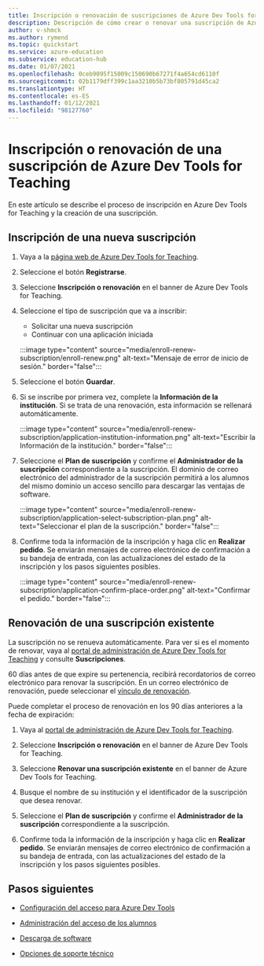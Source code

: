 ```yaml
---
title: Inscripción o renovación de suscripciones de Azure Dev Tools for Teaching
description: Descripción de cómo crear o renovar una suscripción de Azure Dev.
author: v-shmck
ms.author: rymend
ms.topic: quickstart
ms.service: azure-education
ms.subservice: education-hub
ms.date: 01/07/2021
ms.openlocfilehash: 0ceb9095f15009c150690b67271f4a654cd6110f
ms.sourcegitcommit: 02b1179dff399c1aa3210b5b73bf805791d45ca2
ms.translationtype: HT
ms.contentlocale: es-ES
ms.lasthandoff: 01/12/2021
ms.locfileid: "98127760"
---
```

# <a name="enroll-or-renew-an-azure-dev-tools-for-teaching-subscription"></a>Inscripción o renovación de una suscripción de Azure Dev Tools for Teaching

En este artículo se describe el proceso de inscripción en Azure Dev Tools for Teaching y la creación de una suscripción.

## <a name="enroll-a-new-subscription"></a>Inscripción de una nueva suscripción

1. Vaya a la [página web de Azure Dev Tools for Teaching](https://azure.microsoft.com/education/institutions/).
1. Seleccione el botón **Registrarse**. 
1. Seleccione **Inscripción o renovación** en el banner de Azure Dev Tools for Teaching.
1. Seleccione el tipo de suscripción que va a inscribir:
    - Solicitar una nueva suscripción
    - Continuar con una aplicación iniciada
 
    :::image type="content" source="media/enroll-renew-subscription/enroll-renew.png" alt-text="Mensaje de error de inicio de sesión." border="false":::

1. Seleccione el botón **Guardar**.

1. Si se inscribe por primera vez, complete la **Información de la institución**. Si se trata de una renovación, esta información se rellenará automáticamente.

    :::image type="content" source="media/enroll-renew-subscription/application-institution-information.png" alt-text="Escribir la Información de la institución." border="false":::

1. Seleccione el **Plan de suscripción** y confirme el **Administrador de la suscripción** correspondiente a la suscripción. El dominio de correo electrónico del administrador de la suscripción permitirá a los alumnos del mismo dominio un acceso sencillo para descargar las ventajas de software.

    :::image type="content" source="media/enroll-renew-subscription/application-select-subscription-plan.png" alt-text="Seleccionar el plan de la suscripción." border="false":::
    
1. Confirme toda la información de la inscripción y haga clic en **Realizar pedido**. Se enviarán mensajes de correo electrónico de confirmación a su bandeja de entrada, con las actualizaciones del estado de la inscripción y los pasos siguientes posibles.

    :::image type="content" source="media/enroll-renew-subscription/application-confirm-place-order.png" alt-text="Confirmar el pedido." border="false":::

## <a name="renew-an-existing-subscription"></a>Renovación de una suscripción existente

La suscripción no se renueva automáticamente. Para ver si es el momento de renovar, vaya al [portal de administración de Azure Dev Tools for Teaching](https://portal.azureforeducation.microsoft.com/) y consulte **Suscripciones**.

60 días antes de que expire su pertenencia, recibirá recordatorios de correo electrónico para renovar la suscripción. En un correo electrónico de renovación, puede seleccionar el [vínculo de renovación](https://portal.azureforeducation.microsoft.com/).

Puede completar el proceso de renovación en los 90 días anteriores a la fecha de expiración:

1. Vaya al [portal de administración de Azure Dev Tools for Teaching](https://portal.azureforeducation.microsoft.com/).

1. Seleccione **Inscripción o renovación** en el banner de Azure Dev Tools for Teaching.

1. Seleccione **Renovar una suscripción existente** en el banner de Azure Dev Tools for Teaching.

1. Busque el nombre de su institución y el identificador de la suscripción que desea renovar.

1. Seleccione el **Plan de suscripción** y confirme el **Administrador de la suscripción** correspondiente a la suscripción.

1. Confirme toda la información de la inscripción y haga clic en **Realizar pedido**. Se enviarán mensajes de correo electrónico de confirmación a su bandeja de entrada, con las actualizaciones del estado de la inscripción y los pasos siguientes posibles.


## <a name="next-steps"></a>Pasos siguientes   

- [Configuración del acceso para Azure Dev Tools](set-up-access.md)

- [Administración del acceso de los alumnos](manage-students.md)

- [Descarga de software](download-software.md)

- [Opciones de soporte técnico](program-support.md)
